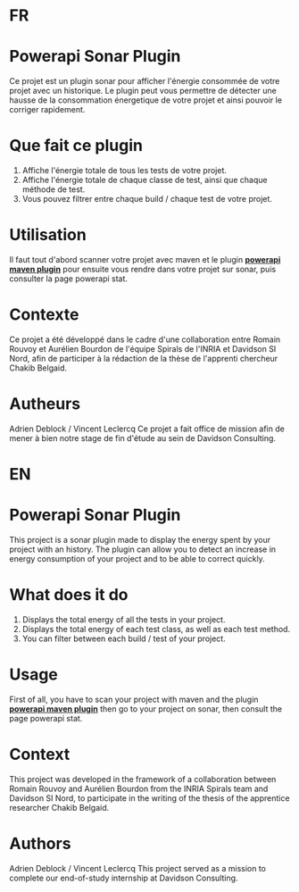 # FR


# Powerapi Sonar Plugin

Ce projet est un plugin sonar pour afficher l'énergie consommée de votre projet avec un historique. Le plugin peut vous permettre de détecter une hausse de la consommation énergetique de votre projet et ainsi pouvoir le corriger rapidement.

# Que fait ce plugin

1. Affiche l'énergie totale de tous les tests de votre projet.
2. Affiche l'énergie totale de chaque classe de test, ainsi que chaque méthode de test.
3. Vous pouvez filtrer entre chaque build / chaque test de votre projet. 

# Utilisation

Il faut tout d'abord scanner votre projet avec maven et le plugin **[powerapi maven plugin](https://github.com/adrien1251/powerapiMavenPlugin)** pour ensuite vous rendre dans votre projet sur sonar, puis consulter la page powerapi stat. 

# Contexte

Ce projet a été développé dans le cadre d'une collaboration entre Romain Rouvoy et Aurélien Bourdon de l'équipe Spirals de l'INRIA et Davidson SI Nord, afin de participer à la rédaction de la thèse de l'apprenti chercheur Chakib Belgaid.

# Autheurs

Adrien Deblock / Vincent Leclercq
Ce projet a fait office de mission afin de mener à bien notre stage de fin d'étude au sein de Davidson Consulting.

# EN

# Powerapi Sonar Plugin 

This project is a sonar plugin made to display the energy spent by your project with an history. The plugin can allow you to detect an increase in energy consumption of your project and to be able to correct quickly.

# What does it do

1. Displays the total energy of all the tests in your project.
2. Displays the total energy of each test class, as well as each test method.
3. You can filter between each build / test of your project.

# Usage

First of all, you have to scan your project with maven and the plugin **[powerapi maven plugin](https://github.com/adrien1251/powerapiMavenPlugin)** then go to your project on sonar, then consult the page powerapi stat.


# Context

This project was developed in the framework of a collaboration between Romain Rouvoy and Aurélien Bourdon from the INRIA Spirals team and Davidson SI Nord, to participate in the writing of the thesis of the apprentice researcher Chakib Belgaid.

# Authors

Adrien Deblock / Vincent Leclercq
This project served as a mission to complete our end-of-study internship at Davidson Consulting.

